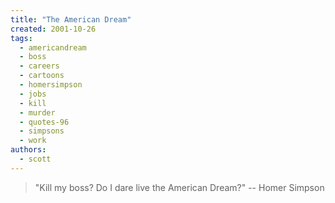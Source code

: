 ```yaml
---
title: "The American Dream"
created: 2001-10-26
tags:
  - americandream
  - boss
  - careers
  - cartoons
  - homersimpson
  - jobs
  - kill
  - murder
  - quotes-96
  - simpsons
  - work
authors:
  - scott
---
```


> "Kill my boss? Do I dare live the American Dream?" \-- Homer Simpson
